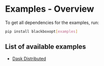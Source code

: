 # Examples - Overview

To get all dependencies for the examples, run:

```bash
pip install blackboxopt[examples]
```

## List of available examples

- [Dask Distributed](dask-distributed.md)
